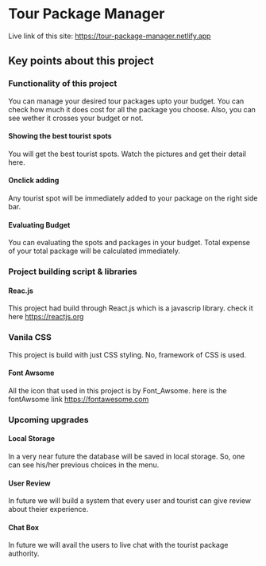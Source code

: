 # Tour Package Manager

Live link of this site: https://tour-package-manager.netlify.app

##  Key points about this project

### Functionality of this project

You can manage your desired tour packages upto your budget. You can check how much it does
cost for all the package you choose. Also, you can see wether it crosses your budget or not.

#### Showing the best tourist spots
You will get the best tourist spots. Watch the pictures and get their detail here.

#### Onclick adding
Any tourist spot will be immediately added to your package on the right side bar. 

#### Evaluating Budget
You can evaluating the spots and packages in your budget. Total expense of your total 
package will be calculated immediately.



### Project building script & libraries

#### Reac.js
This project had build through React.js which is a javascrip library. 
check it here https://reactjs.org

###  Vanila CSS 
This project is build with just CSS styling. No, framework of CSS is used. 

#### Font Awsome
All the icon that used in this project is by Font_Awsome.
here is the fontAwsome link https://fontawesome.com



### Upcoming upgrades

#### Local Storage
In a very near future the database will be saved in local storage. So, one can see his/her previous choices in the menu.

#### User Review
In future we will build a system that every user and tourist can give review about theier experience.

#### Chat Box
In future we will avail the users to live chat with the tourist package authority.

